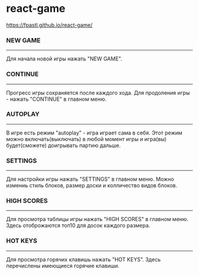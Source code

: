 # react-game 
https://fpastl.github.io/react-game/
### NEW GAME
---
Для начала новой игры нажать "NEW GAME".

### CONTINUE
---
Прогресс игры сохраняется после каждого хода. Для продоления игры - нажать "CONTINUE" в главном меню.

### AUTOPLAY
---
В игре есть режим "autoplay" - игра играет сама в себя. Этот режим можно включать(выключать) в любой момент игры и игра(вы) будет(сможете) 
доигрывать партию дальше.

### SETTINGS
---
Для настройки игры нажать "SETTINGS" в главном меню. Можно измениь стиль блоков, размер доски и колличество видов блоков.


### HIGH SCORES
---
Для просмотра таблицы игры нажать "HIGH SCORES" в главном меню. Здесь отоброжаются топ10 для досок каждого размера. 

### HOT KEYS
---
Для просмотра горячих клавишь нажать "HOT KEYS". Здесь перечислены имеющиеся горячие клавиши.
